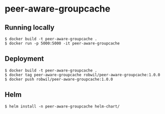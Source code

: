 # peer-aware-groupcache

## Running locally

```
$ docker build -t peer-aware-groupcache .
$ docker run -p 5000:5000 -it peer-aware-groupcache
```

## Deployment

```
$ docker build -t peer-aware-groupcache .
$ docker tag peer-aware-groupcache robwil/peer-aware-groupcache:1.0.0
$ docker push robwil/peer-aware-groupcache:1.0.0
```

## Helm

```
$ helm install -n peer-aware-groupcache helm-chart/
```